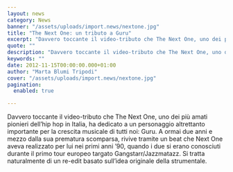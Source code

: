 ```yaml
---
layout: news
category: News
banner: "/assets/uploads/import.news/nextone.jpg"
title: "The Next One: un tributo a Guru"
excerpt: "Davvero toccante il video-tributo che The Next One, uno dei più amati pionieri dell’hip hop in Italia, ha dedicato a un personaggio altrettanto importante per la crescita musicale di tutti noi: Guru. A ormai due anni e mezzo dalla sua prematura scomparsa, rivive tramite un beat che Next One aveva realizzato per lui nei primi [&hellip"
quote: ""
description: "Davvero toccante il video-tributo che The Next One, uno dei più amati pionieri dell’hip hop in Italia, ha dedicato a un personaggio altrettanto importante per la crescita musicale di tutti noi: Guru. A ormai due anni e mezzo dalla sua prematura scomparsa, rivive tramite un beat che Next One aveva realizzato per lui nei primi [&hellip"
keywords: ""
date: 2012-11-15T00:00:00.000+01:00
author: "Marta Blumi Tripodi"
cover: "/assets/uploads/import.news/nextone.jpg"
pagination:
  enabled: true

---
```


Davvero toccante il video-tributo che The Next One, uno dei più amati pionieri dell’hip hop in Italia, ha dedicato a un personaggio altrettanto importante per la crescita musicale di tutti noi: Guru. A ormai due anni e mezzo dalla sua prematura scomparsa, rivive tramite un beat che Next One aveva realizzato per lui nei primi anni ’90, quando i due si erano conosciuti durante il primo tour europeo targato Gangstarr/Jazzmatazz. Si tratta naturalmente di un re-edit basato sull’idea originale della strumentale.

  